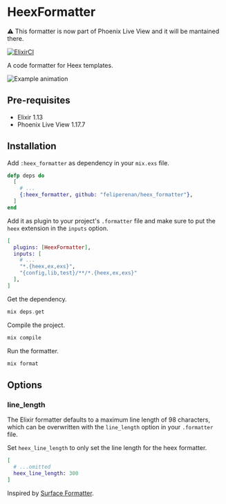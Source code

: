 # HeexFormatter

⚠️ This formatter is now part of Phoenix Live View and it will be mantained there.

[![ElixirCI](https://github.com/feliperenan/heex_formatter/actions/workflows/elixir.yml/badge.svg)](https://github.com/feliperenan/heex_formatter/actions/workflows/elixir.yml)

A code formatter for Heex templates.

![Example animation](examples/example.gif)

## Pre-requisites

* Elixir 1.13
* Phoenix Live View 1.17.7

## Installation

Add `:heex_formatter` as dependency in your `mix.exs` file.

```elixir
defp deps do
  [
    # ...
    {:heex_formatter, github: "feliperenan/heex_formatter"},
  ]
end
```

Add it as plugin to your project's `.formatter` file and make sure to put the `heex` extension in the `inputs` option.

```elixir
[
  plugins: [HeexFormatter],
  inputs: [
    # ...
    "*.{heex,ex,exs}",
    "{config,lib,test}/**/*.{heex,ex,exs}"
  ],
]
```

Get the dependency.

```elixir
mix deps.get
```

Compile the project.

```elixir
mix compile
```

Run the formatter.

```elixir
mix format
```

## Options

### line_length

The Elixir formatter defaults to a maximum line length of 98 characters, which can be overwritten with the `line_length` option in your `.formatter` file.

Set `heex_line_length` to only set the line length for the heex formatter.

```elixir
[
  # ...omitted
  heex_line_length: 300
]
```

Inspired by [Surface Formatter](https://github.com/surface-ui/surface_formatter).

